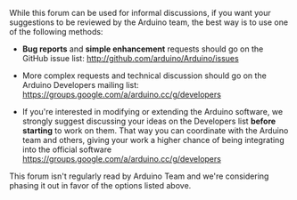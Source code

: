 While this forum can be used for informal discussions, if you want your suggestions to be
reviewed by the Arduino team, the best way is to use one of the following methods:

- **Bug reports** and **simple enhancement** requests should go on the GitHub issue list:
  http://github.com/arduino/Arduino/issues

- More complex requests and technical discussion should go on the Arduino Developers
  mailing list:
  https://groups.google.com/a/arduino.cc/g/developers

- If you're interested in modifying or extending the Arduino software, we strongly suggest discussing your ideas on the Developers list **before starting** to work on them. That way you can coordinate with the Arduino team and others, giving your work a higher chance of being integrating into the official software
  https://groups.google.com/a/arduino.cc/g/developers

This forum isn't regularly read by Arduino Team and we're considering phasing it out in favor of the options listed above.
